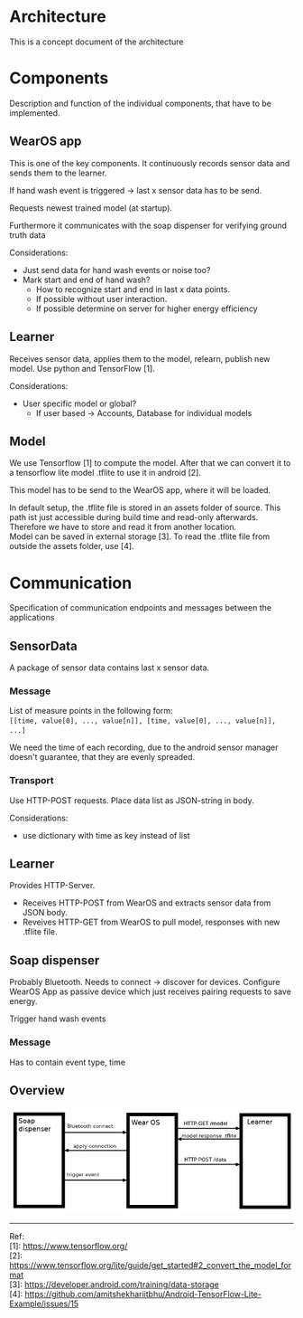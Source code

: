 # Architecture
This is a concept document of the architecture


# Components
Description and function of the individual components, that have to be implemented.
## WearOS app
This is one of the key components. It continuously records sensor data and sends them to the learner. 

If hand wash event is triggered -> last x sensor data has to be send. 

Requests newest trained model (at startup).  

Furthermore it communicates with the soap dispenser for verifying ground truth data


Considerations:
  - Just send data for hand wash events or noise too?
  - Mark start and end of hand wash?
    - How to recognize start and end in last x data points.
    - If possible without user interaction.
    - If possible determine on server for higher energy efficiency
  


## Learner
Receives sensor data, applies them to the model, relearn, publish new model.
Use python and TensorFlow [1]. 

Considerations:
  - User specific model or global?
    - If user based -> Accounts, Database for individual models

## Model
We use Tensorflow [1] to compute the model. After that we can convert it to a tensorflow lite model .tflite to use it in android [2]. 

This model has to be send to the WearOS app, where it will be loaded.

In default setup, the .tflite file is stored in an assets folder of source. This path ist just accessible during build time and read-only afterwards. Therefore we have to store and read it from another location.   
Model can be saved in external storage [3]. To read the .tflite file from outside the assets folder, use [4].

# Communication
Specification of communication endpoints and messages between the applications

## SensorData
A package of sensor data contains last x sensor data.

### Message
List of measure points in the following form:   
   `[[time, value[0], ..., value[n]], [time, value[0], ..., value[n]], ...]`

We need the time of each recording, due to the android sensor manager doesn't guarantee, that they are evenly spreaded.


### Transport
Use HTTP-POST requests. Place data list as JSON-string in body. 

Considerations:
  - use dictionary with time as key instead of list


## Learner
Provides HTTP-Server.
  - Receives HTTP-POST from WearOS and extracts sensor data from JSON body.
  - Reveives HTTP-GET from WearOS to pull model, responses with new .tflite file.


## Soap dispenser
Probably Bluetooth. Needs to connect -> discover for devices. Configure WearOS App as passive device which just receives pairing requests to save energy.

Trigger hand wash events

### Message
Has to contain event type, time

## Overview
![connection overview](images/ArchitectureGraph.png "Architecture graph")

---------------------
Ref:  
[1]: https://www.tensorflow.org/  
[2]: https://www.tensorflow.org/lite/guide/get_started#2_convert_the_model_format  
[3]: https://developer.android.com/training/data-storage  
[4]: https://github.com/amitshekhariitbhu/Android-TensorFlow-Lite-Example/issues/15